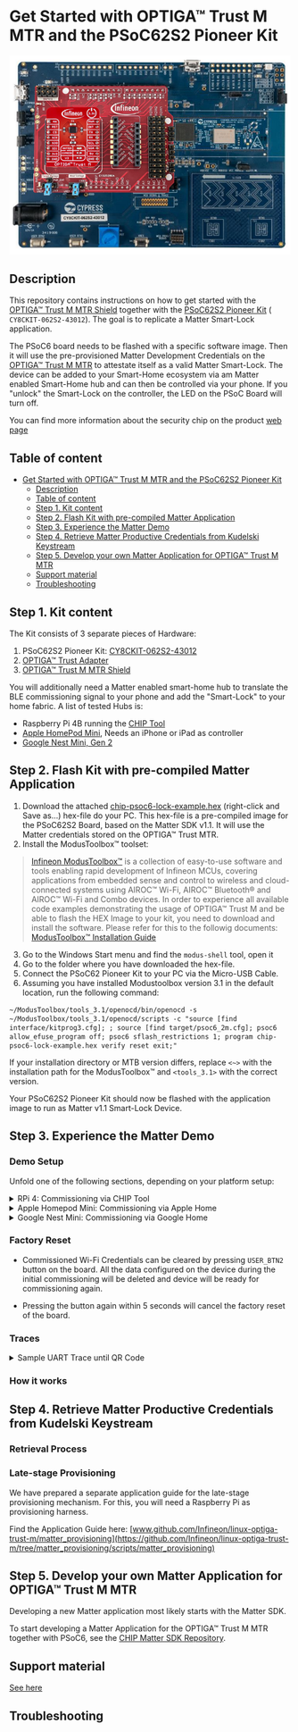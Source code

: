 # Get Started with OPTIGA™ Trust M MTR and the PSoC62S2 Pioneer Kit

![PSoC62 CY8CKIT and OPTIGA Trust M MTR](/assets/psoc62_matter_kit.png)

## Description

This repository contains instructions on how to get started with the [OPTIGA™ Trust M MTR Shield](https://www.infineon.com/optiga-trust-m-mtr-shield) together with the [PSoC62S2 Pioneer Kit](https://www.infineon.com/cms/en/product/evaluation-boards/cy8ckit-062s2-43012) ( `CY8CKIT-062S2-43012`). The goal is to replicate a Matter Smart-Lock application.

The PSoC6 board needs to be flashed with a specific software image. Then it will use the pre-provisioned Matter Development Credentials on the [OPTIGA&trade; Trust M MTR](https://www.infineon.com/optiga-trust-m-mtr) to attestate itself as a valid Matter Smart-Lock. The device can be added to your Smart-Home ecosystem via am Matter enabled Smart-Home hub and can then be controlled via your phone. If you "unlock" the Smart-Lock on the controller, the LED on the PSoC Board will turn off.

You can find more information about the security chip on the product [web page](https://www.infineon.com/optiga-trust-m-mtr)

## Table of content

- [Get Started with OPTIGA™ Trust M MTR and the PSoC62S2 Pioneer Kit](#get-started-with-optiga-trust-m-mtr-and-the-psoc62s2-pioneer-kit)
  - [Description](#description)
  - [Table of content](#table-of-content)
  - [Step 1. Kit content](#step-1-kit-content)
  - [Step 2. Flash Kit with pre-compiled Matter Application](#step-2-flash-kit-with-pre-compiled-matter-application)
  - [Step 3. Experience the Matter Demo](#step-3-experience-the-matter-demo)
  - [Step 4. Retrieve Matter Productive Credentials from Kudelski Keystream](#step-4-retrieve-matter-productive-credentials-from-kudelski-keystream)
  - [Step 5. Develop your own Matter Application for OPTIGA™ Trust M MTR](#step-5-develop-your-own-matter-application-for-optiga-trust-m-mtr)
  - [Support material](#support-material)
  - [Troubleshooting](#troubleshooting)

## Step 1. Kit content

The Kit consists of 3 separate pieces of Hardware:

1. PSoC62S2 Pioneer Kit: [CY8CKIT-062S2-43012](https://www.infineon.com/cms/en/product/evaluation-boards/cy8ckit-062s2-43012)
2. [OPTIGA&trade; Trust Adapter](https://www.infineon.com/optiga-trust-adapter)
3. [OPTIGA&trade; Trust M MTR Shield](https://www.infineon.com/optiga-trust-m-mtr-shield)

You will additionally need a Matter enabled smart-home hub to translate the BLE commissioning signal to your phone and add the "Smart-Lock" to your home fabric.
A list of tested Hubs is:

- Raspberry Pi 4B running the [CHIP Tool](https://github.com/project-chip/connectedhomeip/blob/master/docs/guides/chip_tool_guide.md)
- [Apple HomePod Mini](https://www.apple.com/de/homepod-mini/), Needs an iPhone or iPad as controller
- [Google Nest Mini, Gen 2](https://store.google.com/de/product/google_nest_mini)

<!-- A Short Youtube video of the kit unpack experience:

TODO: Change to Link to Video once it exists!
[![OPTIGA™ Trust M MTR Experience](https://img.youtube.com/vi/TSQBHB7JaWg/0.jpg)](https://www.youtube.com/watch?v=TSQBHB7JaWg) -->

## Step 2. Flash Kit with pre-compiled Matter Application

1. Download the attached [chip-psoc6-lock-example.hex](/assets/chip-psoc6-lock-example.hex) (right-click and Save as...) hex-file do your PC. This hex-file is a pre-compiled image for the PSoC62S2 Board, based on the Matter SDK v1.1. It will use the Matter credentials stored on the OPTIGA&trade; Trust MTR.
2. Install the ModusToolbox™ toolset:

> [Infineon ModusToolbox™](https://www.infineon.com/cms/en/design-support/tools/sdk/modustoolbox-software/) is a collection of easy-to-use software and tools enabling rapid development of Infineon MCUs, covering applications from embedded sense and control to wireless and cloud-connected systems using AIROC™ Wi-Fi, AIROC™ Bluetooth® and AIROC™ Wi-Fi and Combo devices.
> In order to experience all available code examples demonstrating the usage of OPTIGA™ Trust M and be able to flash the HEX Image to your kit, you need to download and install the software. Please refer for this to the followig documents:
> [ModusToolbox™ Installation Guide](https://www.infineon.com/cms/en/design-support/tools/sdk/modustoolbox-software/#!?fileId=8ac78c8c7d718a49017d99a20342316d)

3. Go to the Windows Start menu and find the `modus-shell` tool, open it
4. Go to the folder where you have downloaded the hex-file.
5. Connect the PSoC62 Pioneer Kit to your PC via the Micro-USB Cable.
6. Assuming you have installed Modustoolbox version 3.1 in the default location, run the following command:

```shell
~/ModusToolbox/tools_3.1/openocd/bin/openocd -s ~/ModusToolbox/tools_3.1/openocd/scripts -c "source [find interface/kitprog3.cfg]; ; source [find target/psoc6_2m.cfg]; psoc6 allow_efuse_program off; psoc6 sflash_restrictions 1; program chip-psoc6-lock-example.hex verify reset exit;"
```

If your installation directory or MTB version differs, replace `<~>` with the installation path for the ModusToolbox™ and `<tools_3.1>` with the correct version.

Your PSoC62S2 Pioneer Kit should now be flashed with the application image to run as Matter v1.1 Smart-Lock Device.
<!-- 
1. Create a Wi-Fi hotspot with the following credentials: SSID - **Infineon**, Password - **tischtennis**
    - Go to the **Settings** of your smartphone
        - Android: Select **Connections** -> Select **Mobile Hotspot and Tethering** -> Turn **Mobile Hotspot** on (switch) -> Put the **Network** name: _Infineon_ and **Password**: _tischtennis_, use 2.4 GHz for the connection
        - iOS (1/2): Select **General** -> Select **About** -> Select **Name** -> Put the name: Infineon
        - iOS (2/2): Select **Personal Hotspot** -> Turn **Allow Others to Join** on and set **Wi-Fi Password** to be _tischtennis_
2. Connect the Board to a power source using a micro USB cable comming with the Kit as the figure below depicts (marked as **1**)

    ![trustm_iot_sdk_mqtt_demo_1](https://user-images.githubusercontent.com/12692378/182861562-c4139f77-95c5-4f03-b5c7-aba55d021ed9.png)

3. Wait for 20 seconds, in case you use your smartphone as the hotspot your phone will highlight if the board connects

4. Scan with your smartphone the QR Code on the Board (marked as **2** on the Figure above)

5. Push the user button (labeled: USR_BTN) that you can find just down left from the QR code (marked as **3** on the Figure above)

6. If you push the button a few times you will see the button status is reflected in the graph of the dashboard.

    <img src="https://user-images.githubusercontent.com/12692378/182862492-bad98156-cf8a-442f-bfa0-3b503fe20034.png" width="300" height="357"></a> -->

## Step 3. Experience the Matter Demo

### Demo Setup
Unfold one of the following sections, depending on your platform setup:

<details>
<summary>RPi 4: Commissioning via CHIP Tool</summary>

> ℹ
>
> For the [Original see here](https://github.com/project-chip/connectedhomeip/tree/master/examples/lock-app/infineon/psoc6#commissioning-and-cluster-control)
> 
> The guide assumes that you have a complete installation of the Matter SDK on your Raspberry Pi 4B.

### Setting up Chip tool

Once PSoC6 is up and running, we need to set up chip-tool on Raspberry Pi 4 to
perform commissioning and cluster control.

-   Set up python controller.

           $ cd {path-to-connectedhomeip}
           $ ./scripts/examples/gn_build_example.sh examples/chip-tool out/debug

-   Execute the controller.

           $ ./out/debug/chip-tool

### Commissioning over BLE

Run the built executable and pass it the discriminator and pairing code of the
remote device, as well as the network credentials to use.

         $ ./out/debug/chip-tool pairing ble-wifi 1234 ${SSID} ${PASSWORD} 20202021 3840
         Parameters:
         1. Discriminator: 3840
         2. Setup-pin-code: 20202021
         3. Node ID: 1234 (you can assign any node id)
         4. SSID : Wi-Fi SSID
         5. PASSWORD : Wi-Fi Password

#### Notes

Raspberry Pi 4 BLE connection issues can be avoided by running the following
commands. These power cycle the BlueTooth hardware and disable BR/EDR mode.

          $ sudo btmgmt -i hci0 power off
          $ sudo btmgmt -i hci0 bredr off
          $ sudo btmgmt -i hci0 power on

### Cluster control

-   After successful commissioning, use the OnOff cluster command to toggle
    device between On or Off states.

    `$ ./out/debug/chip-tool onoff on 1234 1`

    `$ ./out/debug/chip-tool onoff off 1234 1`

-   Cluster OnOff can also be done using the `USER_BTN1` button on the board.
    This button is configured with `APP_LOCK_BUTTON` in `include/AppConfig.h`.
    Press `USER_BTN1` on the board to toggle between lock and unlock states. The
    Lock/Unlock status of door can be observed with 'LED9' on the board. This
    LED is configured with `LOCK_STATE_LED` in `include/AppConfig.h`.

</details>

<details>
<summary>Apple Homepod Mini: Commissioning via Apple Home</summary>

### Platform Setup
Apart from the flashed PSoC62 Pioneer Kit + OPTIGA&trade; Trust M MTR you will need a  Matter enabled Apple Hub (e.g. HomePod Mini, HomePod 2nd Gen) and an iPhone or iPad with iOS 16.1 or later to connect to the Apple Smart-home Hub.

Add the Apple HomePod to your Smart-Home system and WiFi. Complete the setup as instructed by Apple and the Home app.

### Add Device to Home

Connect the PSoC62 Pioneer Kit to your PC using the included micro USB cable. Start tracing the UART log-output via your favorite terminal (e.g. PuTTY, TeraTerm) and the virtual COM Port.

Reset the PSoC62 Pioneer Kit once by pressing the black "XRES" button.

The full output trace can be seen [below](#traces).

```plain
CHIP:DL: Device Configuration:
CHIP:DL:   Serial Number: TEST_SN
CHIP:DL:   Vendor Id: 65521 (0xFFF1)
CHIP:DL:   Product Id: 32774 (0x8006)
CHIP:DL:   Product Name: P6-CYW43012 Lock
CHIP:DL:   Hardware Version: 43012
CHIP:DL:   Setup Pin Code (0 for UNKNOWN/ERROR): 20202021
CHIP:DL:   Setup Discriminator (0xFFFF for UNKNOWN/ERROR): 3840 (0xF00)
CHIP:DL:   Manufacturing Date: (not set)
CHIP:DL:   Device Type: 10 (0xA)
CHIP:SVR: SetupQRCode: [MT:8IXS142C00KA0648G00]
CHIP:SVR: Copy/paste the below URL in a browser to see the QR Code:
CHIP:SVR: https://project-chip.github.io/connectedhomeip/qrcode.html?data=MT%3A8IXS142C00KA0648G00
CHIP:SVR: Manual pairing code: [34970112332]
CHIP:DL: Long dispatch time: 441 ms, for event type 2
CHIP:DL: CHIPoBLE advertising started
CHIP:DL: BLEManagerImpl::SetAdvertisingData err:Success
```

Essential is the URL line pointing to the QR Code for the Device Commissioning phase: [https://project-chip.github.io/connectedhomeip/qrcode.html?data=MT%3A8IXS142C00KA0648G00](https://project-chip.github.io/connectedhomeip/qrcode.html?data=MT%3A8IXS142C00KA0648G00)

Open this URL and Scan the presented QR Code via your iPhone, after clicking "Add Accessory" in your Apple Home App:

![iPhone: Add Matter Accessory](/assets/iphone_matter_onboarding.png)

You will now see additional logging output being generated by the PSoC62 Kit, as it now enters the Device Attestation Phase. In parallel, follow the instructions in the Apple Home App to add the new Matter Accessory to your Matter Smart Home.

> ℹ
> The Home App will ask you, if you want to add the Device even though the "Device has not been certified to work with your home". Press "Add Anyway", as this is related to the Matter Development Credentials, which are pre-provisioned to the OPTIGA Trust M MTR Shield. As soon as you provision your productive credentials, this message will not show anymore.

### Control Device

You can now "lock" and "unlock" the PSoC62 Kit via your Apple Home App.

- "Unlocked" State is when the User LED (red) is off
- "Locked" State is when the User LED (red) is on

The device will automatically "lock" itself again after a certain time.

</details>

<details>
<summary>Google Nest Mini: Commissioning via Google Home</summary>

### Platform Setup

Apart from the flashed PSoC62 Pioneer Kit + OPTIGA&trade; Trust M MTR you will need a Matter enabled Google Nest (e.g. Nest Mini, Nest Hub) and an Android Phone or Tablet with Android 9.0 or later.

Add the Google Nest to your Smart-Home system and WiFi. Complete the setup as instructed by Google and the Home app.

### Add VID to your Google Developer Console

Google Home only allows Matter devices, which are already registered in the Matter Distributed Compliance Ledger.
One can however add development devices in the Google Developer Console. 

Go to https://console.home.google.com/ and sign in with a Google Account. This must be the same account as the one being used on the Android device and connected to your Smart Home.

Create a new Project or open an existing one.

Follow the steps from "Resources" to "Develop". Then, in the "Setup" field, choose a product name like "smartlock".

![Google Home Console: Add Test Device](/assets/google_home_console.png)

The Vendor-ID must be set to "Test-VID" with the value 0xFFF1.

The Product ID (PID) must be set to 0x8006.

Press "Save and Continue" and follow the remaining steps. Skip the "Field Trial" and "Certify" and directly go to "Launch".

Your Google Home Account should now be ready to accept the Smart Lock.

### Add Device to Home

Connect the PSoC62 Pioneer Kit to your PC using the included micro USB cable. Start tracing the UART log-output via your favorite terminal (e.g. PuTTY, TeraTerm) and the virtual COM Port.

Reset the PSoC62 Pioneer Kit once by pressing the black "XRES" button.

The full output trace can be seen [below](#traces).

```plain
CHIP:DL: Device Configuration:
CHIP:DL:   Serial Number: TEST_SN
CHIP:DL:   Vendor Id: 65521 (0xFFF1)
CHIP:DL:   Product Id: 32774 (0x8006)
CHIP:DL:   Product Name: P6-CYW43012 Lock
CHIP:DL:   Hardware Version: 43012
CHIP:DL:   Setup Pin Code (0 for UNKNOWN/ERROR): 20202021
CHIP:DL:   Setup Discriminator (0xFFFF for UNKNOWN/ERROR): 3840 (0xF00)
CHIP:DL:   Manufacturing Date: (not set)
CHIP:DL:   Device Type: 10 (0xA)
CHIP:SVR: SetupQRCode: [MT:8IXS142C00KA0648G00]
CHIP:SVR: Copy/paste the below URL in a browser to see the QR Code:
CHIP:SVR: https://project-chip.github.io/connectedhomeip/qrcode.html?data=MT%3A8IXS142C00KA0648G00
CHIP:SVR: Manual pairing code: [34970112332]
CHIP:DL: Long dispatch time: 441 ms, for event type 2
CHIP:DL: CHIPoBLE advertising started
CHIP:DL: BLEManagerImpl::SetAdvertisingData err:Success
```

Essential is the URL line pointing to the QR Code for the Device Commissioning phase: [https://project-chip.github.io/connectedhomeip/qrcode.html?data=MT%3A8IXS142C00KA0648G00](https://project-chip.github.io/connectedhomeip/qrcode.html?data=MT%3A8IXS142C00KA0648G00)

Open this URL and Scan the presented QR Code via your Android Device, after selecting the tab "Devices" and clicking "Add Device" in your Google Home App.




### Add Device to Home

</details>

### Factory Reset

- Commissioned Wi-Fi Credentials can be cleared by pressing `USER_BTN2` button
    on the board. All the data configured on the device during the initial
    commissioning will be deleted and device will be ready for commissioning
    again.

- Pressing the button again within 5 seconds will cancel the factory reset of
    the board.

### Traces

<details>
<summary>Sample UART Trace until QR Code</summary>

```log
CHIP:P6: ==================================================

CHIP:P6: chip-p6-lock-example starting Version 1

CHIP:P6: ==================================================

CHIP:DL: BLEManagerImpl::Init() complete
CHIP:DL: EnableStationMode
CHIP:DL: WiFi station mode change: Disabled -> Disabled
CHIP:DL: Starting P6 WiFi layer
WLAN MAC Address : D8:10:68:7A:CC:F8
WLAN Firmware    : wl0: Apr 12 2022 20:39:36 version 13.10.271.287 (760d561 CY) FWID 01-b438e2a0
WLAN CLM         : API: 18.2 Data: 9.10.0 Compiler: 1.36.1 ClmImport: 1.34.1 Creation: 2021-04-26 04:01:15
WHD VERSION      : v2.4.0 : v2.4.0 : GCC 12.2 : 2022-08-04 17:12:02 +0800
CHIP:DL: EnableStationMode
CHIP:DL: Done driving station state, nothing else to do...
CHIP:DL: SetAPMode
CHIP:DL: Setting device name to : "P6_LOCK"
CHIP:P6: Starting Platform Manager Event Loop
CHIP:DL: CHIP event task running
CHIP:DL: Starting P6 WiFi layer
CHIP:DL: EnableStationMode
CHIP:DL: EnableSiving statCHIP:DL: Done driving station state, nothing else to do...
CHIP:SVR: Subscription persistence not supported
CHIP:SVR: Server initializing...
CHIP:FP: Initializing FabricTable from persistent storage
CHIP:TS: Last Known Good Time: 2023-09-25T14:04:42
CHIP:DMG: AccessControl: initializing
CHIP:DMG: Examples::AccessControlDelegate::Init
CHIP:DMG: AccessControl: setting
CHIP:DMG: DefaultAclStorage: initializing
CHIP:DMG: DefaultAclStorage: 0 entries loaded
CHIP:IN: UDP::Init bind&listen port=5540
CHIP:IN: UDP::Init bound to port=5540
CHIP:IN: UDP::Init bind&listen port=5540
CHIP:IN: UDP::Init bound to port=5540
CHIP:IN: BLEBase::Init - setting/overriding transport
CHIP:IN: TransportMgr initialized
CHIP:ZCL: Using ZAP configuration...
CHIP:DMG: Failed to read stored attribute (0, 0x0000_0028, 0x0000_0005: a0
CHIP:DMG: Failed to read stored attribute (0, 0x0000_0028, 0x0000_0010: a0
CHIP:DMG: Failed to read stored attribute (0, 0x0000_002B, 0x0000_0000: a0
CHIP:DMG: Failed to read stored attribute (0, 0x0000_002C, 0x0000_0000: a0
CHIP:DMG: Failed to read stored attribute (0, 0x0000_002C, 0x0000_0001: a0
CHIP:DMG: Failed to read stored attribute (1, 0x0000_0101, 0x0000_0000: a0
CHIP:DMG: AccessControlCluster: initializing
CHIP:ZCL: Initiating Admin Commissioning cluster.
CHIP:ZCL: Door Lock server initialized
CHIP:DMG: Endpoint 0, Cluster 0x0000_0030 update version to 7fa071bb
CHIP:ZCL: Cluster callback: 0x0000_0030
CHIP:ZCL: GeneralDiagnostics: OnDeviceReboot
CHIP:DMG: Endpoint 0, Cluster 0x0000_0033 update version to 3dee0bf4
CHIP:EVL: LogEvent event number: 0x0000000000010000 priority: 2, endpoint id:  0x0 cluster id: 0x0000_0033 event id: 0x3 Sys timestamp: 0x000000000000007D
CHIP:ZCL: DeviceInfoProvider is not registered
CHIP:ZCL: Trying to write invalid Calendar Type
CHIP:ZCL: Failed to write calendar type with error: 0x87
CHIP:DMG: Endpoint 1, Cluster 0x0000_0003 update version to e83335f2
CHIP:ZCL: Cluster callback: 0x0000_0003
CHIP:IN: SecureSession[0x8031590]: Allocated Type:1 LSID:12908
CHIP:SC: Assigned local session key ID 12908
CHIP:SC: Waiting for PBKDF param request
CHIP:DIS: Updating services using commissioning mode 1
CHIP:DIS: CHIP minimal mDNS started advertising.
CHIP:DL: Using wifi MAC for hostname
CHIP:DIS: Advertise commission parameter vendorID=65521 productID=32774 discriminator=3840/15 cm=1
CHIP:DIS: Responding with _matterc._udp.local
CHIP:DIS: Responding with 25B12C84D299022C._matterc._udp.local
CHIP:DIS: Responding with F8CC7A6810D8.local
CHIP:DIS: Responding with F8CC7A6810D8.local
CHIP:DIS: Responding with _V65521._sub._matterc._udp.local
CHIP:DIS: Responding with _S15._sub._matterc._udp.local
CHIP:DIS: Responding with _L3840._sub._matterc._udp.local
CHIP:DIS: Responding with _CM._sub._matterc._udp.local
CHIP:DIS: Responding with 25B12C84D299022C._matterc._udp.local
CHIP:DIS: CHIP minimal mDNS configured as 'Commissionable node device'; instance name: 25B12C84D299022C.
CHIP:DIS: mDNS service published: _matterc._udp
CHIP:DIS: Updating services using commissioning mode 1
CHIP:DIS: CHIP minimal mDNS started advertising.
CHIP:DL: Using wifi MAC for hostname
CHIP:DIS: Advertise commission parameter vendorID=65521 productID=32774 discriminator=3840/15 cm=1
CHIP:DIS: Responding with _matterc._udp.local
CHIP:DIS: Responding with 25B12C84D299022C._matterc._udp.local
CHIP:DIS: Responding with F8CC7A6810D8.local
CHIP:DIS: Responding with F8CC7A6810D8.local
CHIP:DIS: Responding with _V65521._sub._matterc._udp.local
CHIP:DIS: Responding with _S15._sub._matterc._udp.local
CHIP:DIS: Responding with _L3840._sub._matterc._udp.local
CHIP:DIS: Responding with _CM._sub._matterc._udp.local
CHIP:DIS: Responding with 25B12C84D299022C._matterc._udp.local
CHIP:DIS: CHIP minimal mDNS configured as 'Commissionable node device'; instance name: 25B12C84D299022C.
CHIP:DIS: mDNS service published: _matterc._udp
CHIP:IN: CASE Server enabling CASE session setups
CHIP:IN: SecureSession[0x8031648]: Allocated Type:2 LSID:12909
CHIP:SC: Allocated SecureSession (0x8031648) - waiting for Sigma1 msg
CHIP:SVR: Joining Multicast groups
CHIP:ZCL: Emitting StartUp event
CHIP:EVL: LogEvent event number: 0x0000000000010001 priority: 2, endpoint id:  0x0 cluster id: 0x0000_0028 event id: 0x0 Sys timestamp: 0x0000000000000161
CHIP:SVR: Server Listening...
CHIP:P6: Current Software Version: 1
CHIP:DL: Device Configuration:
CHIP:DL:   Serial Number: TEST_SN
CHIP:DL:   Vendor Id: 65521 (0xFFF1)
CHIP:DL:   Product Id: 32774 (0x8006)
CHIP:DL:   Product Name: P6-CYW43012 Lock
CHIP:DL:   Hardware Version: 43012
CHIP:DL:   Setup Pin Code (0 for UNKNOWN/ERROR): 20202021
CHIP:DL:   Setup Discriminator (0xFFFF for UNKNOWN/ERROR): 3840 (0xF00)
CHIP:DL:   Manufacturing Date: (not set)
CHIP:DL:   Device Type: 10 (0xA)
CHIP:SVR: SetupQRCode: [MT:8IXS142C00KA0648G00]
CHIP:SVR: Copy/paste the below URL in a browser to see the QR Code:
CHIP:SVR: https://project-chip.github.io/connectedhomeip/qrcode.html?data=MT%3A8IXS142C00KA0648G00
CHIP:SVR: Manual pairing code: [34970112332]
CHIP:DL: Long dispatch time: 441 ms, for event type 2
CHIP:DL: CHIPoBLE advertising started
CHIP:DL: BLEManagerImpl::SetAdvertisingData err:Success
```

</details>

### How it works

## Step 4. Retrieve Matter Productive Credentials from Kudelski Keystream

### Retrieval Process
<!-- CIRRENT™ Cloud ID is a unique  approach to device-to-cloud authentication, making it easier, more cost effective, and more secure by automating cloud provisioning of device certificates.  In the past, device authentication has been an expensive, custom IT process on the manufacturing line. With Cloud ID, it can now be a simple, robust, flexible, and secure cloud-to-cloud provisioning process.

Each OPTIGA™ Trust M IoT Security Development Kit comes with a Reel Registration QR Code which shall provide an initial experience for claiming a real OPTIGA™ Trust M reel ordered from Infineon or its distribution partners. The Figure below depicts a Sample Code

<img src="https://user-images.githubusercontent.com/12692378/182866136-0ed356cf-7dbf-4cca-9d75-d52a97fe0e6c.png" width="396" height="300"></a>

Please mark your QR Code as it's uniquely identifies your board and can be used to retrive the certificate stored on the OPTIGA Trust M device as part of the step-by-step guidance. The latter demonstrates how to use that QR code and get your certificate in the [Steps to complete the virtual developer kit](https://documentation.infineon.com/html/cirrent-support-documentation/en/latest/cid/quick-start-cloud-id-virtual-dev-kit.html?_ga=2.12903347.546913535.1659539165-201647719.1625866144&_gac=1.150676036.1657878950.CjwKCAjwoMSWBhAdEiwAVJ2ndt4HH3aEUiRkYC1b1-ZXCXhuE9XQR2hSvms_0YGrF-LGvR1xmGyZbhoCBPsQAvD_BwE#steps-to-complete-the-virtual-developer-kit) of the official **CIRRENT™ Cloud ID Quick Start Guide**

Find more information about CIRRENT™ Cloud ID on the [official product page](https://www.infineon.com/cms/en/design-support/service/cloud/cirrent-cloud-id/) -->

### Late-stage Provisioning

We have prepared a separate application guide for the late-stage provisioning mechanism. For this, you will need a Raspberry Pi as provisioning harness.

Find the Application Guide here: [www.github.com/Infineon/linux-optiga-trust-m/matter_provisioning](https://github.com/Infineon/linux-optiga-trust-m/tree/matter_provisioning/scripts/matter_provisioning)

<!-- Once we have a version 2 of Trust M MTR, add python-provisioning option! -->

## Step 5. Develop your own Matter Application for OPTIGA&trade; Trust M MTR

Developing a new Matter application most likely starts with the Matter SDK.

To start developing a Matter Application for the OPTIGA&trade; Trust M MTR together with PSoC6, see the [CHIP Matter SDK Repository](https://github.com/project-chip/connectedhomeip/tree/master/examples/lock-app/infineon/psoc6).

## Support material

[See here](../README.md#support-material)

## Troubleshooting
<!-- In case you run into a problem and no live data can be seen on the dashboard follow the steps below to see where things go wrong.
* Make sure that the WiFi hotspot is open (scan with your computer to see the available SSID)
* Make sure there is no typo in the password
* Be sure that the USB port that you use can supply enough power to run the board (try another port)
* If you still run into problems download teraterm and connect to the virtual Com port of the board to see the output. Use this output and create an accident on our [Community Forum](https://community.infineon.com/t5/OPTIGA-Trust/bd-p/OPTIGA) -->
